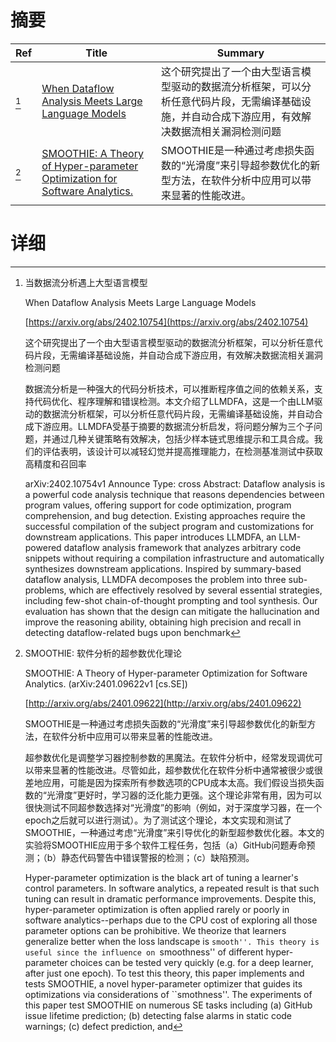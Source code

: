 # 摘要

| Ref | Title | Summary |
| --- | --- | --- |
| [^1] | [When Dataflow Analysis Meets Large Language Models](https://arxiv.org/abs/2402.10754) | 这个研究提出了一个由大型语言模型驱动的数据流分析框架，可以分析任意代码片段，无需编译基础设施，并自动合成下游应用，有效解决数据流相关漏洞检测问题 |
| [^2] | [SMOOTHIE: A Theory of Hyper-parameter Optimization for Software Analytics.](http://arxiv.org/abs/2401.09622) | SMOOTHIE是一种通过考虑损失函数的“光滑度”来引导超参数优化的新型方法，在软件分析中应用可以带来显著的性能改进。 |

# 详细

[^1]: 当数据流分析遇上大型语言模型

    When Dataflow Analysis Meets Large Language Models

    [https://arxiv.org/abs/2402.10754](https://arxiv.org/abs/2402.10754)

    这个研究提出了一个由大型语言模型驱动的数据流分析框架，可以分析任意代码片段，无需编译基础设施，并自动合成下游应用，有效解决数据流相关漏洞检测问题

    

    数据流分析是一种强大的代码分析技术，可以推断程序值之间的依赖关系，支持代码优化、程序理解和错误检测。本文介绍了LLMDFA，这是一个由LLM驱动的数据流分析框架，可以分析任意代码片段，无需编译基础设施，并自动合成下游应用。LLMDFA受基于摘要的数据流分析启发，将问题分解为三个子问题，并通过几种关键策略有效解决，包括少样本链式思维提示和工具合成。我们的评估表明，该设计可以减轻幻觉并提高推理能力，在检测基准测试中获取高精度和召回率

    arXiv:2402.10754v1 Announce Type: cross  Abstract: Dataflow analysis is a powerful code analysis technique that reasons dependencies between program values, offering support for code optimization, program comprehension, and bug detection. Existing approaches require the successful compilation of the subject program and customizations for downstream applications. This paper introduces LLMDFA, an LLM-powered dataflow analysis framework that analyzes arbitrary code snippets without requiring a compilation infrastructure and automatically synthesizes downstream applications. Inspired by summary-based dataflow analysis, LLMDFA decomposes the problem into three sub-problems, which are effectively resolved by several essential strategies, including few-shot chain-of-thought prompting and tool synthesis. Our evaluation has shown that the design can mitigate the hallucination and improve the reasoning ability, obtaining high precision and recall in detecting dataflow-related bugs upon benchmark
    
[^2]: SMOOTHIE: 软件分析的超参数优化理论

    SMOOTHIE: A Theory of Hyper-parameter Optimization for Software Analytics. (arXiv:2401.09622v1 [cs.SE])

    [http://arxiv.org/abs/2401.09622](http://arxiv.org/abs/2401.09622)

    SMOOTHIE是一种通过考虑损失函数的“光滑度”来引导超参数优化的新型方法，在软件分析中应用可以带来显著的性能改进。

    

    超参数优化是调整学习器控制参数的黑魔法。在软件分析中，经常发现调优可以带来显著的性能改进。尽管如此，超参数优化在软件分析中通常被很少或很差地应用，可能是因为探索所有参数选项的CPU成本太高。我们假设当损失函数的“光滑度”更好时，学习器的泛化能力更强。这个理论非常有用，因为可以很快测试不同超参数选择对“光滑度”的影响（例如，对于深度学习器，在一个epoch之后就可以进行测试）。为了测试这个理论，本文实现和测试了SMOOTHIE，一种通过考虑“光滑度”来引导优化的新型超参数优化器。本文的实验将SMOOTHIE应用于多个软件工程任务，包括（a）GitHub问题寿命预测；（b）静态代码警告中错误警报的检测；（c）缺陷预测。

    Hyper-parameter optimization is the black art of tuning a learner's control parameters. In software analytics, a repeated result is that such tuning can result in dramatic performance improvements. Despite this, hyper-parameter optimization is often applied rarely or poorly in software analytics--perhaps due to the CPU cost of exploring all those parameter options can be prohibitive.  We theorize that learners generalize better when the loss landscape is ``smooth''. This theory is useful since the influence on ``smoothness'' of different hyper-parameter choices can be tested very quickly (e.g. for a deep learner, after just one epoch).  To test this theory, this paper implements and tests SMOOTHIE, a novel hyper-parameter optimizer that guides its optimizations via considerations of ``smothness''. The experiments of this paper test SMOOTHIE on numerous SE tasks including (a) GitHub issue lifetime prediction; (b) detecting false alarms in static code warnings; (c) defect prediction, and
    

